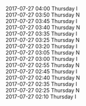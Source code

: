 2017-07-27 04:00 Thursday  I  
2017-07-27 03:50 Thursday  N  
2017-07-27 03:45 Thursday  I  
2017-07-27 03:40 Thursday  N  
2017-07-27 03:35 Thursday  I  
2017-07-27 03:25 Thursday  N  
2017-07-27 03:20 Thursday  I  
2017-07-27 03:05 Thursday  N  
2017-07-27 03:00 Thursday  I  
2017-07-27 02:55 Thursday  N  
2017-07-27 02:45 Thursday  I  
2017-07-27 02:40 Thursday  N  
2017-07-27 02:35 Thursday  I  
2017-07-27 02:25 Thursday  N  
2017-07-27 02:10 Thursday  I  
